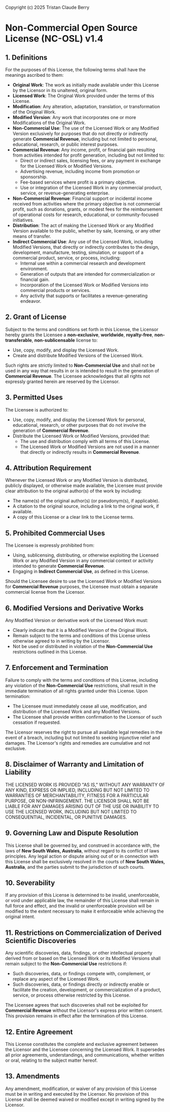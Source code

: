 Copyright (c) 2025 Tristan Claude Berry

# Non-Commercial Open Source License (NC-OSL) v1.4

## 1. Definitions

For the purposes of this License, the following terms shall have the meanings ascribed to them:

- **Original Work**: The work as initially made available under this License by the Licensor in its unaltered, original form.
- **Licensed Work**: The Original Work provided under the terms of this License.
- **Modification**: Any alteration, adaptation, translation, or transformation of the Original Work.
- **Modified Version**: Any work that incorporates one or more Modifications of the Original Work.
- **Non-Commercial Use**: The use of the Licensed Work or any Modified Version exclusively for purposes that do not directly or indirectly generate **Commercial Revenue**, including but not limited to personal, educational, research, or public interest purposes.
- **Commercial Revenue**: Any income, profit, or financial gain resulting from activities intended for profit generation, including but not limited to:
  - Direct or indirect sales, licensing fees, or any payment in exchange for the Licensed Work or Modified Versions.
  - Advertising revenue, including income from promotion or sponsorship.
  - Fee-based services where profit is a primary objective.
  - Use or integration of the Licensed Work in any commercial product, service, or revenue-generating enterprise.
- **Non-Commercial Revenue**: Financial support or incidental income received from activities where the primary objective is not commercial profit, such as donations, grants, or modest fees for the reimbursement of operational costs for research, educational, or community-focused initiatives.
- **Distribution**: The act of making the Licensed Work or any Modified Version available to the public, whether by sale, licensing, or any other means of transfer.
- **Indirect Commercial Use**: Any use of the Licensed Work, including Modified Versions, that directly or indirectly contributes to the design, development, manufacture, testing, simulation, or support of a commercial product, service, or process, including:
  - Internal use within a commercial research and development environment.
  - Generation of outputs that are intended for commercialization or financial gain.
  - Incorporation of the Licensed Work or Modified Versions into commercial products or services.
  - Any activity that supports or facilitates a revenue-generating endeavor.

## 2. Grant of License

Subject to the terms and conditions set forth in this License, the Licensor hereby grants the Licensee a **non-exclusive**, **worldwide**, **royalty-free**, **non-transferable**, **non-sublicensable** license to:
  - Use, copy, modify, and display the Licensed Work.
  - Create and distribute Modified Versions of the Licensed Work.
  
Such rights are strictly limited to **Non-Commercial Use** and shall not be used in any way that results in or is intended to result in the generation of **Commercial Revenue**. The Licensee acknowledges that all rights not expressly granted herein are reserved by the Licensor.

## 3. Permitted Uses

The Licensee is authorized to:
  - Use, copy, modify, and display the Licensed Work for personal, educational, research, or other purposes that do not involve the generation of **Commercial Revenue**.
  - Distribute the Licensed Work or Modified Versions, provided that:
    - The use and distribution comply with all terms of this License.
    - The Licensed Work or Modified Versions are not used in a manner that directly or indirectly results in **Commercial Revenue**.

## 4. Attribution Requirement

Whenever the Licensed Work or any Modified Version is distributed, publicly displayed, or otherwise made available, the Licensee must provide clear attribution to the original author(s) of the work by including:
  - The name(s) of the original author(s) (or pseudonym(s), if applicable).
  - A citation to the original source, including a link to the original work, if available.
  - A copy of this License or a clear link to the License terms.

## 5. Prohibited Commercial Uses

The Licensee is expressly prohibited from:
  - Using, sublicensing, distributing, or otherwise exploiting the Licensed Work or any Modified Version in any commercial context or activity intended to generate **Commercial Revenue**.
  - Engaging in **Indirect Commercial Use**, as defined in this License.

Should the Licensee desire to use the Licensed Work or Modified Versions for **Commercial Revenue** purposes, the Licensee must obtain a separate commercial license from the Licensor.

## 6. Modified Versions and Derivative Works

Any Modified Version or derivative work of the Licensed Work must:
  - Clearly indicate that it is a Modified Version of the Original Work.
  - Remain subject to the terms and conditions of this License unless otherwise agreed to in writing by the Licensor.
  - Not be used or distributed in violation of the **Non-Commercial Use** restrictions outlined in this License.

## 7. Enforcement and Termination

Failure to comply with the terms and conditions of this License, including any violation of the **Non-Commercial Use** restrictions, shall result in the immediate termination of all rights granted under this License. Upon termination:
  - The Licensee must immediately cease all use, modification, and distribution of the Licensed Work and any Modified Versions.
  - The Licensee shall provide written confirmation to the Licensor of such cessation if requested.

The Licensor reserves the right to pursue all available legal remedies in the event of a breach, including but not limited to seeking injunctive relief and damages. The Licensor's rights and remedies are cumulative and not exclusive.

## 8. Disclaimer of Warranty and Limitation of Liability

THE LICENSED WORK IS PROVIDED "AS IS," WITHOUT ANY WARRANTY OF ANY KIND, EXPRESS OR IMPLIED, INCLUDING BUT NOT LIMITED TO WARRANTIES OF MERCHANTABILITY, FITNESS FOR A PARTICULAR PURPOSE, OR NON-INFRINGEMENT. THE LICENSOR SHALL NOT BE LIABLE FOR ANY DAMAGES ARISING OUT OF THE USE OR INABILITY TO USE THE LICENSED WORK, INCLUDING BUT NOT LIMITED TO CONSEQUENTIAL, INCIDENTAL, OR PUNITIVE DAMAGES.

## 9. Governing Law and Dispute Resolution

This License shall be governed by, and construed in accordance with, the laws of **New South Wales, Australia**, without regard to its conflict of laws principles. Any legal action or dispute arising out of or in connection with this License shall be exclusively resolved in the courts of **New South Wales, Australia**, and the parties submit to the jurisdiction of such courts.

## 10. Severability

If any provision of this License is determined to be invalid, unenforceable, or void under applicable law, the remainder of this License shall remain in full force and effect, and the invalid or unenforceable provision will be modified to the extent necessary to make it enforceable while achieving the original intent.

## 11. Restrictions on Commercialization of Derived Scientific Discoveries

Any scientific discoveries, data, findings, or other intellectual property derived from or based on the Licensed Work or its Modified Versions shall remain subject to the **Non-Commercial Use** restrictions if:
  - Such discoveries, data, or findings compete with, complement, or replace any aspect of the Licensed Work.
  - Such discoveries, data, or findings directly or indirectly enable or facilitate the creation, development, or commercialization of a product, service, or process otherwise restricted by this License.

The Licensee agrees that such discoveries shall not be exploited for **Commercial Revenue** without the Licensor's express prior written consent. This provision remains in effect after the termination of this License.

## 12. Entire Agreement

This License constitutes the complete and exclusive agreement between the Licensor and the Licensee concerning the Licensed Work. It supersedes all prior agreements, understandings, and communications, whether written or oral, relating to the subject matter hereof.

## 13. Amendments

Any amendment, modification, or waiver of any provision of this License must be in writing and executed by the Licensor. No provision of this License shall be deemed waived or modified except in writing signed by the Licensor.
